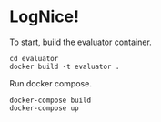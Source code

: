 # LogNice!

To start, build the evaluator container.

```
cd evaluator
docker build -t evaluator .
```

Run docker compose.

```
docker-compose build
docker-compose up
```
